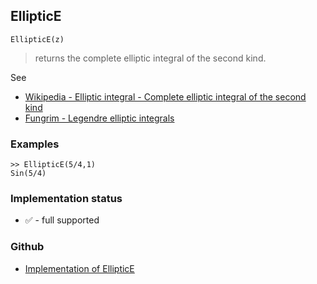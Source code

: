 ## EllipticE

```
EllipticE(z)
```

> returns the complete elliptic integral of the second kind. 
   

See
* [Wikipedia - Elliptic integral - Complete elliptic integral of the second kind](https://en.wikipedia.org/wiki/Elliptic_integral#Complete_elliptic_integral_of_the_second_kind)
* [Fungrim - Legendre elliptic integrals](http://fungrim.org/topic/Legendre_elliptic_integrals/)

### Examples

```
>> EllipticE(5/4,1)
Sin(5/4) 
```


### Implementation status

* &#x2705; - full supported

### Github

* [Implementation of EllipticE](https://github.com/axkr/symja_android_library/blob/master/symja_android_library/matheclipse-core/src/main/java/org/matheclipse/core/builtin/EllipticIntegrals.java#L448) 
